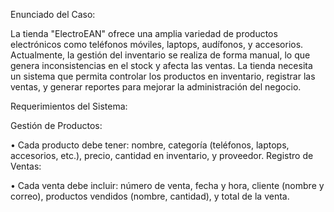 Enunciado del Caso:

La tienda "ElectroEAN" ofrece una amplia variedad de productos electrónicos como teléfonos móviles, laptops, audífonos, y accesorios. Actualmente, la gestión del inventario se realiza de forma manual, lo que genera inconsistencias en el stock y afecta las ventas. La tienda necesita un sistema que permita controlar los productos en inventario, registrar las ventas, y generar reportes para mejorar la administración del negocio.




Requerimientos del Sistema:

Gestión de Productos:

•	Cada producto debe tener: nombre, categoría (teléfonos, laptops, accesorios, etc.), precio, cantidad en inventario, y proveedor.
Registro de Ventas:

•	Cada venta debe incluir: número de venta, fecha y hora, cliente (nombre y correo), productos vendidos (nombre, cantidad), y total de la venta.
